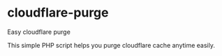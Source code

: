 cloudflare-purge
================

Easy cloudflare purge

This simple PHP script helps you purge cloudflare cache anytime easily.

